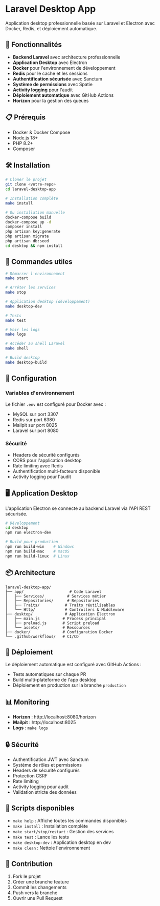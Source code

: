 # Laravel Desktop App

Application desktop professionnelle basée sur Laravel et Electron avec Docker, Redis, et déploiement automatique.

## 🚀 Fonctionnalités

- **Backend Laravel** avec architecture professionnelle
- **Application Desktop** avec Electron
- **Docker** pour l'environnement de développement
- **Redis** pour le cache et les sessions
- **Authentification sécurisée** avec Sanctum
- **Système de permissions** avec Spatie
- **Activity logging** pour l'audit
- **Déploiement automatique** avec GitHub Actions
- **Horizon** pour la gestion des queues

## 📋 Prérequis

- Docker & Docker Compose
- Node.js 18+
- PHP 8.2+
- Composer

## 🛠️ Installation

```bash
# Cloner le projet
git clone <votre-repo>
cd laravel-desktop-app

# Installation complète
make install

# Ou installation manuelle
docker-compose build
docker-compose up -d
composer install
php artisan key:generate
php artisan migrate
php artisan db:seed
cd desktop && npm install
```

## 🎯 Commandes utiles

```bash
# Démarrer l'environnement
make start

# Arrêter les services
make stop

# Application desktop (développement)
make desktop-dev

# Tests
make test

# Voir les logs
make logs

# Accéder au shell Laravel
make shell

# Build desktop
make desktop-build
```

## 🔧 Configuration

### Variables d'environnement

Le fichier `.env` est configuré pour Docker avec :
- MySQL sur port 3307
- Redis sur port 6380  
- Mailpit sur port 8025
- Laravel sur port 8080

### Sécurité

- Headers de sécurité configurés
- CORS pour l'application desktop
- Rate limiting avec Redis
- Authentification multi-facteurs disponible
- Activity logging pour l'audit

## 🖥️ Application Desktop

L'application Electron se connecte au backend Laravel via l'API REST sécurisée.

```bash
# Développement
cd desktop
npm run electron-dev

# Build pour production
npm run build-win    # Windows
npm run build-mac    # macOS  
npm run build-linux  # Linux
```

## 📦 Architecture

```
laravel-desktop-app/
├── app/                    # Code Laravel
│   ├── Services/          # Services métier
│   ├── Repositories/      # Repositories
│   ├── Traits/           # Traits réutilisables
│   └── Http/             # Controllers & Middleware
├── desktop/              # Application Electron
│   ├── main.js          # Process principal
│   ├── preload.js       # Script preload
│   └── assets/          # Ressources
├── docker/              # Configuration Docker
└── .github/workflows/   # CI/CD
```

## 🚀 Déploiement

Le déploiement automatique est configuré avec GitHub Actions :
- Tests automatiques sur chaque PR
- Build multi-plateforme de l'app desktop
- Déploiement en production sur la branche `production`

## 📊 Monitoring

- **Horizon** : http://localhost:8080/horizon
- **Mailpit** : http://localhost:8025
- **Logs** : `make logs`

## 🔒 Sécurité

- Authentification JWT avec Sanctum
- Système de rôles et permissions
- Headers de sécurité configurés
- Protection CSRF
- Rate limiting
- Activity logging pour audit
- Validation stricte des données

## 📝 Scripts disponibles

- `make help` : Affiche toutes les commandes disponibles
- `make install` : Installation complète
- `make start/stop/restart` : Gestion des services
- `make test` : Lance les tests
- `make desktop-dev` : Application desktop en dev
- `make clean` : Nettoie l'environnement

## 🤝 Contribution

1. Fork le projet
2. Créer une branche feature
3. Commit les changements
4. Push vers la branche
5. Ouvrir une Pull Request
